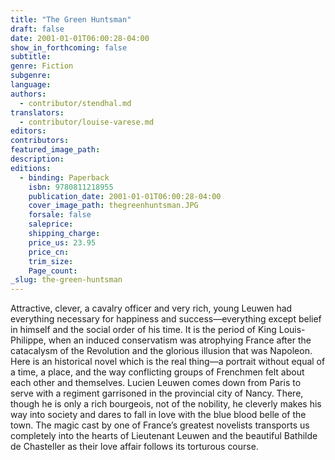 ```yaml
---
title: "The Green Huntsman"
draft: false
date: 2001-01-01T06:00:28-04:00
show_in_forthcoming: false
subtitle:
genre: Fiction
subgenre:
language:
authors:
  - contributor/stendhal.md
translators:
  - contributor/louise-varese.md
editors:
contributors:
featured_image_path:
description:
editions:
  - binding: Paperback
    isbn: 9780811218955
    publication_date: 2001-01-01T06:00:28-04:00
    cover_image_path: thegreenhuntsman.JPG
    forsale: false
    saleprice:
    shipping_charge:
    price_us: 23.95
    price_cn:
    trim_size:
    Page_count:
_slug: the-green-huntsman
---
```


Attractive, clever, a cavalry officer and very rich, young Leuwen had everything necessary for happiness and success––everything except belief in himself and the social order of his time. It is the period of King Louis-Philippe, when an induced conservatism was atrophying France after the catacalysm of the Revolution and the glorious illusion that was Napoleon. Here is an historical novel which is the real thing––a portrait without equal of a time, a place, and the way conflicting groups of Frenchmen felt about each other and themselves. Lucien Leuwen comes down from Paris to serve with a regiment garrisoned in the provincial city of Nancy. There, though he is only a rich bourgeois, not of the nobility, he cleverly makes his way into society and dares to fall in love with the blue blood belle of the town. The magic cast by one of France’s greatest novelists transports us completely into the hearts of Lieutenant Leuwen and the beautiful Bathilde de Chasteller as their love affair follows its torturous course.

